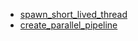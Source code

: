 - [spawn_short_lived_thread](spawn_short_lived_thread/README.md)
- [create_parallel_pipeline](create_parallel_pipeline/README.md)